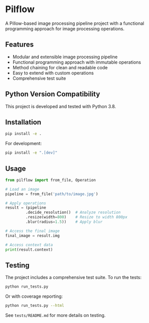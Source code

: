 # Pilflow

A Pillow-based image processing pipeline project with a functional programming approach for image processing operations.

## Features

- Modular and extensible image processing pipeline
- Functional programming approach with immutable operations
- Method chaining for clean and readable code
- Easy to extend with custom operations
- Comprehensive test suite

## Python Version Compatibility

This project is developed and tested with Python 3.8.

## Installation

```bash
pip install -e .
```

For development:

```bash
pip install -e ".[dev]"
```

## Usage

```python
from pilflow import from_file, Operation

# Load an image
pipeline = from_file('path/to/image.jpg')

# Apply operations
result = (pipeline
         .decide_resolution()  # Analyze resolution
         .resize(width=800)    # Resize to width 800px
         .blur(radius=1.5))    # Apply blur

# Access the final image
final_image = result.img

# Access context data
print(result.context)
```

## Testing

The project includes a comprehensive test suite. To run the tests:

```bash
python run_tests.py
```

Or with coverage reporting:

```bash
python run_tests.py --html
```

See `tests/README.md` for more details on testing.